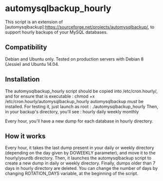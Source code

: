 automysqlbackup_hourly
======================

This script is an extension of [automysqlbackup]:https://sourceforge.net/projects/automysqlbackup/, 
to support hourly backups of your MySQL databases.

Compatibility
-------------

Debian and Ubuntu only. Tested on production servers with Debian 8 (Jessie) and Ubuntu 14.04.

Installation
------------

The automysqlbackup_hourly script should be copied into /etc/cron.hourly/, and
for ensure that is executable : chmod +x /etc/cron.hourly/automysqlbackup_hourly
automysqlbackup *must* be installed.
For testing it, just launch as root : ./automysqlbackup_hourly
Then, in your backup's directory, you'll see :
      hourly daily weekly monthly

Every hour, you'll have a new dump for each database in hourly directory.

How it works
------------

Every hour, it takes the last dump present in your daily or weekly directory
(depending on the day given by DOWEEKLY parameter), and move it to the
hourly/yourdb directory. Then, it launches the automysqlbackup script to
create a new dump in daily or weekly directory.
Finally, dumps older than 7 days in hourly directory are deleted. You can
change the number of days by changing ROTATION_DAYS variable, at the beginning
of the script.
